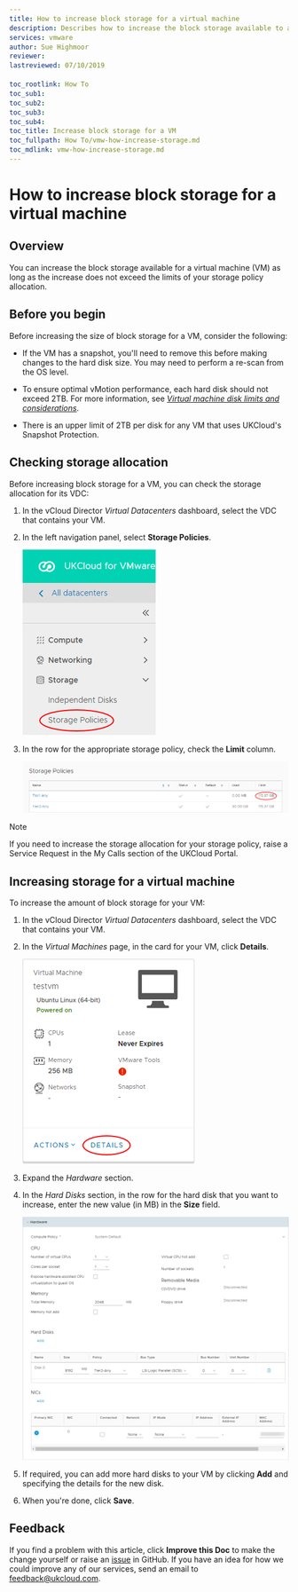 ```yaml
---
title: How to increase block storage for a virtual machine
description: Describes how to increase the block storage available to a virtual machine (VM)
services: vmware
author: Sue Highmoor
reviewer:
lastreviewed: 07/10/2019

toc_rootlink: How To
toc_sub1:
toc_sub2:
toc_sub3:
toc_sub4:
toc_title: Increase block storage for a VM
toc_fullpath: How To/vmw-how-increase-storage.md
toc_mdlink: vmw-how-increase-storage.md
---
```


# How to increase block storage for a virtual machine

## Overview

You can increase the block storage available for a virtual machine (VM) as long as the increase does not exceed the limits of your storage policy allocation.

## Before you begin

Before increasing the size of block storage for a VM, consider the following:

- If the VM has a snapshot, you'll need to remove this before making changes to the hard disk size. You may need to perform a re-scan from the OS level.

- To ensure optimal vMotion performance, each hard disk should not exceed 2TB. For more information, see [*Virtual machine disk limits and considerations*](vmw-ref-vmdk-limits.md).

- There is an upper limit of 2TB per disk for any VM that uses UKCloud's Snapshot Protection.

## Checking storage allocation

Before increasing block storage for a VM, you can check the storage allocation for its VDC:

1. In the vCloud Director *Virtual Datacenters* dashboard, select the VDC that contains your VM.

2. In the left navigation panel, select **Storage Policies**.

    ![Storage Policies menu option in vCloud Director](images/vmw-vcd-mnu-storage-policies.png)

3. In the row for the appropriate storage policy, check the **Limit** column.

    ![Storage policy limit](images/vmw-vcd-storage-limit.png)

> [!NOTE]
> If you need to increase the storage allocation for your storage policy, raise a Service Request in the My Calls section of the UKCloud Portal.

## Increasing storage for a virtual machine

To increase the amount of block storage for your VM:

1. In the vCloud Director *Virtual Datacenters* dashboard, select the VDC that contains your VM.

2. In the *Virtual Machines* page, in the card for your VM, click **Details**.

    ![VM Details menu option](images/vmw-vcd-mnu-vm-details.png)

3. Expand the *Hardware* section.

4. In the *Hard Disks* section, in the row for the hard disk that you want to increase, enter the new value (in MB) in the **Size** field.

    ![Hard disk size](images/vmw-vcd-vm-hardware.png)

5. If required, you can add more hard disks to your VM by clicking **Add** and specifying the details for the new disk.

6. When you're done, click **Save**.

## Feedback

If you find a problem with this article, click **Improve this Doc** to make the change yourself or raise an [issue](https://github.com/UKCloud/documentation/issues) in GitHub. If you have an idea for how we could improve any of our services, send an email to <feedback@ukcloud.com>.
